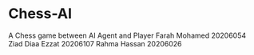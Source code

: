 # Chess-AI
A Chess game between AI Agent and Player
Farah Mohamed 20206054
Ziad Diaa Ezzat 20206107
Rahma Hassan 20206026
